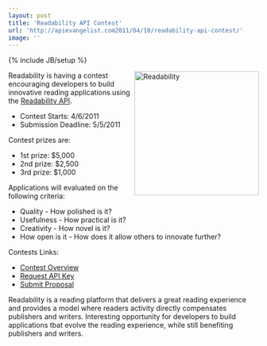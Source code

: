 ```yaml
---
layout: post
title: 'Readability API Contest'
url: 'http://apievangelist.com2011/04/10/readability-api-contest/'
image: ''
---
```

{% include JB/setup %}
<img title="Readability" src="http://kinlane-productions.s3.amazonaws.com/api-evangelist/readability-logo.png"  width="250" align="right" />Readability is having a contest encouraging developers to build innovative reading applications using the <a title="Readability API" href="https://www.readability.com/publishers/api">Readability API</a>.
<ul >
     <li>Contest Starts: 4/6/2011
     </li>
     <li>Submission Deadline: 5/5/2011
     </li>
</ul>Contest prizes are:
<ul >
     <li>1st prize: $5,000
     </li>
     <li>2nd prize: $2,500
     </li>
     <li>3rd prize: $1,000
     </li>
</ul>Applications will evaluated on the following criteria:
<ul >
     <li>Quality - How polished is it?
     </li>
     <li>Usefulness - How practical is it?
     </li>
     <li>Creativity - How novel is it?
     </li>
     <li>How open is it - How does it allow others to innovate further?
     </li>
</ul>Contests Links:
<ul >
     <li>
          <a title="Readability Contest" href="http://blog.readability.com/2011/04/the-readability-api-contest/">Contest Overview</a>
     </li>
     <li>
          <a title="Request API Key" href="https://www.readability.com/contest">Request API Key</a>
     </li>
     <li>
          <a title="Submit Proposal" href="https://www.readability.com/contest">Submit Proposal</a>
     </li>
</ul>Readability is a reading platform that delivers a great reading experience and provides a model where readers activity directly compensates publishers and writers.
Interesting opportunity for developers to build applications tbat evolve the reading experience, while still benefiting publishers and writers.
